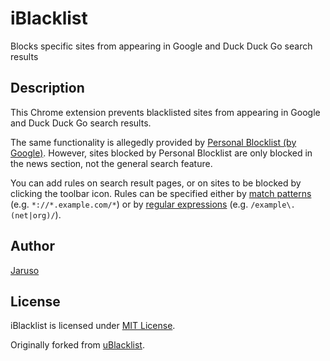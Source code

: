 # iBlacklist
Blocks specific sites from appearing in Google and Duck Duck Go search results

## Description
This Chrome extension prevents blacklisted sites from appearing in Google and Duck Duck Go search results.

The same functionality is allegedly provided by [Personal Blocklist (by Google)](https://chrome.google.com/webstore/detail/personal-blocklist-by-goo/nolijncfnkgaikbjbdaogikpmpbdcdef). However, sites blocked by Personal Blocklist are only blocked in the news section, not the general search feature.

You can add rules on search result pages, or on sites to be blocked by clicking the toolbar icon. Rules can be specified either by [match patterns](https://developer.mozilla.org/en-US/docs/Mozilla/Add-ons/WebExtensions/Match_patterns) (e.g. `*://*.example.com/*`) or by [regular expressions](https://developer.mozilla.org/en-US/docs/Web/JavaScript/Guide/Regular_Expressions) (e.g. `/example\.(net|org)/`).

## Author
[Jaruso](https://github.com/Jaruso)

## License
iBlacklist is licensed under [MIT License](LICENSE.txt).

Originally forked from [uBlacklist](https://github.com/iorate/uBlacklist).
